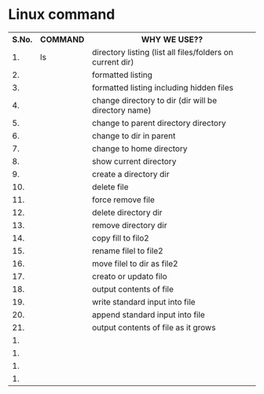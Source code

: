 <h1>Linux command</h1>
<table>
<tr>
<th>S.No.</th>
<th>COMMAND
</th>
<th>WHY WE USE??
</th>
</tr>

<tr>
<td>1.
</td>
<td>
ls
</td>
<td>
directory listing (list all files/folders on current dir)
</td>
</tr>

<tr>
<td>2.
</td>
<td>
</td>
<td>
formatted listing</td>
</tr>

<tr>
<td>3.
</td>
<td>
</td>
<td>
formatted listing including hidden files</td>
</tr>

<tr>
<td>4.
</td>
<td>
</td>
<td>
change directory to dir (dir will be directory name)</td>
</tr>

<tr>
<td>5.
</td>
<td>
</td>
<td>
change to parent directory directory</td>
</tr>

<tr>
<td>6.
</td>
<td>
</td>
<td>
change to dir in parent</td>
</tr>


<tr>
<td>7.
</td>
<td>
</td>
<td>
change to home directory</td>
</tr>

<tr>
<td>8.
</td>
<td>
</td>
<td>
show current directory</td>
</tr>

<tr>
<td>9.
</td>
<td>
</td>
<td>
create a directory dir</td>
</tr>

<tr>
<td>10.
</td>
<td>
</td>
<td>
delete file</td>
</tr>

<tr>
<td>11.
</td>
<td>
</td>
<td>
force remove file</td>
</tr>

<tr>
<td>12.
</td>
<td>
</td>
<td>
delete directory dir</td>
</tr>

<tr>
<td>13.
</td>
<td>
</td>
<td>
remove directory dir</td>
</tr>

<tr>
<td>14.
</td>
<td>
</td>
<td>
copy fill to filo2</td>
</tr>

<tr>
<td>15.
</td>
<td>
</td>
<td>
rename filel to file2</td>
</tr>

<tr>
<td>16.
</td>
<td>
</td>
<td>
move filel to dir as file2</td>
</tr>

<tr>
<td>17.
</td>
<td>
</td>
<td>
creato or updato filo</td>
</tr>

<tr>
<td>18.
</td>
<td>
</td>
<td>
output contents of file</td>
</tr>

<tr>
<td>19.
</td>
<td>
</td>
<td>
write standard input into file</td>
</tr>

<tr>
<td>20.
</td>
<td>
</td>
<td>
append standard input into file</td>
</tr>

<tr>
<td>21.
</td>
<td>
</td>
<td>
output contents of file as it grows</td>
</tr>

<tr>
<td>1.
</td>
<td>
</td>
<td>
</td>
</tr>

<tr>
<td>1.
</td>
<td>
</td>
<td>
</td>
</tr>

<tr>
<td>1.
</td>
<td>
</td>
<td>
</td>
</tr>

<tr>
<td>1.
</td>
<td>
</td>
<td>
</td>
</tr>

</table>
